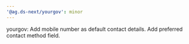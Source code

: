 ```yaml
---
'@ag.ds-next/yourgov': minor
---
```


yourgov: Add mobile number as default contact details. Add preferred contact method field.
